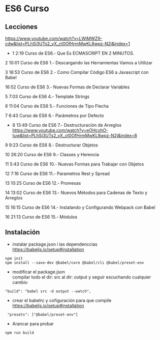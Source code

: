 # ES6 Curso

## Lecciones
https://www.youtube.com/watch?v=LWiMWZ9-cdw&list=PLhSj3UTs2_yX_ct0OfHrmMwKL8wpz-N2j&index=1
* 1 2:19 Curso de ES6.- Que Es ECMASCRIPT EN 2 MINUTOS.

2 10:01 Curso de ES6 1.- Descargando las Herramientas Vamos a Utilizar

3 16:53 Curso de ES6 2.- Como Compilar Código ES6 a Javascript con Babel

16:52 Curso de ES6 3.- Nuevas Formas de Declarar Variables

5 7:03 Curso de ES6 4.- Template Strings

6 11:04 Curso de ES6 5.- Funciones de Tipo Flecha

7 6:43 Curso de ES6 6.- Parámetros por Defecto

* 8 13:49 Curso de ES6 7.- Destructuración de Arreglos  
https://www.youtube.com/watch?v=eOHcvhO-tuw&list=PLhSj3UTs2_yX_ct0OfHrmMwKL8wpz-N2j&index=8

9 9:23 Curso de ES6 8.- Destructurar Objetos

10 26:20 Curso de ES6 9.- Classes y Herencia

11 5:43 Curso de ES6 10.- Nuevas Formas para Trabajar con Objetos

12 7:16 Curso de ES6 11.- Parametros Rest y Spread

13 10:25 Curso de ES6 12.- Promesas

14 13:02 Curso de ES6 13.- Nuevos Métodos para Cadenas de Texto y Arreglos

15 16:15 Curso de ES6 14.- Instalando y Configurando Webpack con Babel

16 21:13 Curso de ES6 15.- Módulos


## Instalación
* instalar package.json i las dependenccias  
https://babeljs.io/setup#installation
```
npm init
npm install --save-dev @babel/core @babel/cli @babel/preset-env
```
* modificar el package.json  
compilar todo el dir: src al dir: output y seguir escuchando cualquier cambio
```
"build": "babel src -d output --watch",
```
* crear el babelrc y cofiguración para que compile  
https://babeljs.io/setup#installation
```
 "presets": ["@babel/preset-env"]
 ```
 * Arancar para probar
 ```
 npm run build
 ```